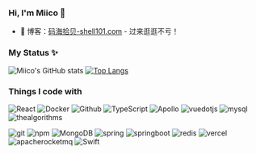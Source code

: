### Hi, I'm Miico 👋
- :pencil: 博客：[码海拾贝-shell101.com](https://www.shell101.com) - 过来逛逛不亏！

### My Status ✨
  ![Miico's GitHub stats](https://github-readme-stats.vercel.app/api?username=codeagles&count_private=true&hide=issues)
  [![Top Langs](https://github-readme-stats.vercel.app/api/top-langs/?username=codeagles&layout=compact)](https://github.com/anuraghazra/github-readme-stats)


### Things I code with 
<p>
  <img alt="React" src="https://img.shields.io/badge/-React-45b8d8?style=flat-square&logo=react&logoColor=white" />
  <img alt="Docker" src="https://img.shields.io/badge/-Docker-46a2f1?style=flat-square&logo=docker&logoColor=white" />
  <img alt="Github" src="https://img.shields.io/badge/-Github-181717?style=flat-square&logo=Github&logoColor=white" />
  <img alt="TypeScript" src="https://img.shields.io/badge/-TypeScript-007ACC?style=flat-square&logo=typescript&logoColor=white" />
  <img alt="Apollo" src="https://img.shields.io/badge/-Apollo-311C87?style=flat-square&logo=apollo-graphql&logoColor=white" />
   <img alt="vuedotjs" src="https://img.shields.io/badge/-VuePress-4FC08D?style=flat-square&logo=vuedotjs&logoColor=white" />
 <img alt="mysql" src="https://img.shields.io/badge/-Mysql-4479A1?style=flat-square&logo=mysql&logoColor=white"/>
  <img alt="thealgorithms" src="https://img.shields.io/badge/-Algorithms-00BCB4?style=flat-square&logo=thealgorithms&logoColor=white"/>
</p>
<p>
  <img alt="git" src="https://img.shields.io/badge/-Git-F05032?style=flat-square&logo=git&logoColor=white" />
  <img alt="npm" src="https://img.shields.io/badge/-NPM-CB3837?style=flat-square&logo=npm&logoColor=white" />
  <img alt="MongoDB" src="https://img.shields.io/badge/-MongoDB-13aa52?style=flat-square&logo=mongodb&logoColor=white" />
  <img alt="spring" src="https://img.shields.io/badge/-Spring-6DB33F?style=flat-square&logo=spring&logoColor=white" />
  <img alt="springboot" src="https://img.shields.io/badge/-Springboot-6DB33F?style=flat-square&logo=springboot&logoColor=white" />
     <img alt="redis" src="https://img.shields.io/badge/-Redis-FF4438?style=flat-square&logo=redis&logoColor=white" />
   <img alt="vercel" src="https://img.shields.io/badge/-Vercel-000000?style=flat-square&logo=vercel&logoColor=white" /> 
  <img alt="apacherocketmq" src="https://img.shields.io/badge/-RockerMQ-D77310?style=flat-square&logo=apacherocketmq&logoColor=white" /> 
   <img alt="Swift" src="https://img.shields.io/badge/-Swift-F05138?style=flat-square&logo=swift&logoColor=white" /> 
  

</p>
